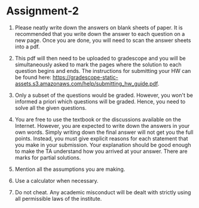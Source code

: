 # Assignment-2

1. Please neatly write down the answers on blank sheets of paper.
   It is recommended that you write down the answer to each question on a new page.
   Once you are done, you will need to scan the answer sheets into a pdf.

2. This pdf will then need to be uploaded to gradescope and you will be simultaneously asked to mark the pages where the solution to each question begins and ends.
   The instructions for submitting your HW can be found here: <https://gradescope-static-assets.s3.amazonaws.com/help/submitting_hw_guide.pdf>.

3. Only a subset of the questions would be graded.
   However, you won't be informed a priori which questions will be graded.
   Hence, you need to solve all the given questions.

4. You are free to use the textbook or the discussions available on the Internet.
   However, you are expected to write down the answers in your own words.
   Simply writing down the final answer will not get you the full points.
   Instead, you must give explicit reasons for each statement that you make in your submission.
   Your explanation should be good enough to make the TA understand how you arrived at your answer.
   There are marks for partial solutions.

5. Mention all the assumptions you are making.

6. Use a calculator when necessary.

7. Do not cheat.
   Any academic misconduct will be dealt with strictly using all permissible laws of the institute.
